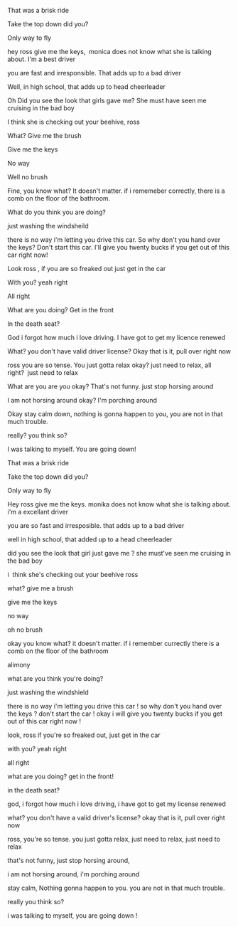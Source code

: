 That was a brisk ride

Take the top down did you?

Only way to fly

hey ross give me the keys, 
monica does not know what she is talking about. I'm a best driver

you are fast and irresponsible. That adds up to a bad driver

Well, in high school, that adds up to head cheerleader

Oh Did you see the look that girls gave me?
She must have seen me cruising in the bad boy


I think she is checking out your beehive, ross

What? Give me the brush

Give me the keys

No way

Well no brush

Fine, you know what? It doesn't matter. if i rememeber correctly, there is a comb on the floor of the bathroom.

What do you think you are doing?

just washing the windsheild

there is no way i'm letting you drive this car. So why don't you hand over the keys? Don't start this car. I'll give you twenty bucks if you get out of this car right now!

Look ross , if you are so freaked out just get in the car

With you? yeah right

All right

What are you doing? Get in the front

In the death seat?

God i forgot how much i love driving.
I have got to get my licence renewed

What? you don't have valid driver license?
Okay that is it, pull over right now

ross you are so tense. You just gotta relax okay? just need to relax, all right?  just need to relax

What are you are you okay? That's not funny.
just stop horsing around

I am not horsing around okay? I'm porching around

Okay stay calm down, nothing is gonna happen to you, you are not in that much trouble. 

really? you think so?

I was talking to myself. You are going down!




That was a brisk ride

Take the top down did you?

Only way to fly

Hey ross give me the keys. monika does not know what she is talking about. i'm a excellant driver

you are so fast and irresposible. that adds up to a bad driver

well in high school, that added up to a head cheerleader

did you see the look that girl just gave me ? she must've seen me cruising in the bad boy

i  think she's checking out your beehive ross

what? give me a brush

give me the keys

no way

oh no brush

okay you know what? it doesn't matter. if i remember currectly there is a comb on the floor of the bathroom

alimony

what are you think you're doing?

just washing the windshield

there is no way i'm letting you drive this car ! so why don't you hand over the keys ?
don't start the car ! okay i will give you twenty bucks if you get out of this car right now !

look, ross if you're so freaked out, just get in the car

with you? yeah right

all right

what are you doing? get in the front!

in the death seat?

god, i forgot how much i love driving, i have got to get my license renewed

what? you don't have a valid driver's license? okay that is it, pull over right now

ross, you're so tense. you just gotta relax, just need to relax, just need to relax

that's not funny, just stop horsing around,

i am not horsing around, i'm porching around

stay calm, Nothing gonna happen to you. you are not in that much trouble.

really you think so?

i was talking to myself, you are going down !
